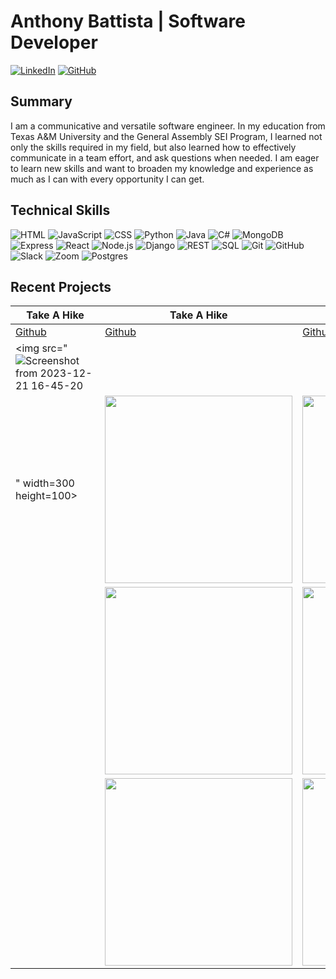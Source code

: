 # Anthony Battista | Software Developer
[![LinkedIn](https://img.shields.io/badge/LinkedIn-Connect-blue?style=flat-square&logo=linkedin)](https://www.linkedin.com/in/anthony-battista/)
[![GitHub](https://img.shields.io/badge/GitHub-Follow-green?style=flat-square&logo=github)](https://github.com/AnthonyBattista02)

## Summary
I am a communicative and versatile software engineer. In my education from Texas A&M University and the General Assembly SEI Program, I learned not only the skills required in my field, but also learned how to effectively communicate in a team effort, and ask questions when needed. I am eager to learn new skills and want to broaden my knowledge and experience as much as I can with every opportunity I can get.

## Technical Skills
![HTML](https://img.shields.io/badge/HTML-blue?style=flat-square&logo=html5&logoColor=white&labelColor=blue)
![JavaScript](https://img.shields.io/badge/JavaScript-blue?style=flat-square&logo=javascript&logoColor=white&labelColor=blue)
![CSS](https://img.shields.io/badge/CSS-blue?style=flat-square&logo=css3&logoColor=white&labelColor=blue)
![Python](https://img.shields.io/badge/Python-blue?style=flat-square&logo=python&logoColor=white&labelColor=blue)
![Java](https://img.shields.io/badge/Java-blue?style=flat-square&logo=java&logoColor=white&labelColor=blue)
![C#](https://img.shields.io/badge/C%23-blue?style=flat-square&logo=csharp&logoColor=white&labelColor=blue)
![MongoDB](https://img.shields.io/badge/MongoDB-blue?style=flat-square&logo=mongodb&logoColor=white&labelColor=blue)
![Express](https://img.shields.io/badge/Express-blue?style=flat-square&logo=express&logoColor=white&labelColor=blue)
![React](https://img.shields.io/badge/React-blue?style=flat-square&logo=react&logoColor=white&labelColor=blue)
![Node.js](https://img.shields.io/badge/Node.js-blue?style=flat-square&logo=nodedotjs&logoColor=white&labelColor=blue)
![Django](https://img.shields.io/badge/Django-blue?style=flat-square&logo=django&logoColor=white&labelColor=blue)
![REST](https://img.shields.io/badge/REST-blue?style=flat-square&logo=rest&logoColor=white&labelColor=blue)
![SQL](https://img.shields.io/badge/SQL-blue?style=flat-square&logo=sql&logoColor=white&labelColor=blue)
![Git](https://img.shields.io/badge/Git-blue?style=flat-square&logo=git&logoColor=white&labelColor=blue)
![GitHub](https://img.shields.io/badge/GitHub-blue?style=flat-square&logo=github&logoColor=white&labelColor=blue)
![Slack](https://img.shields.io/badge/Slack-blue?style=flat-square&logo=slack&logoColor=white&labelColor=blue)
![Zoom](https://img.shields.io/badge/Zoom-blue?style=flat-square&logo=zoom&logoColor=white&labelColor=blue)
![Postgres](https://img.shields.io/badge/PostgreSQL-blue?style=flat-square&logo=postgresql&logoColor=white&labelColor=blue)

## Recent Projects
| Take A Hike       | Take A Hike       | MERN Project       | Music Quiz       |
|-----------------------|-----------------------|-----------------------|-----------------------|
| <a href="https://github.com/AnthonyBattista02/Take-A-Hike">Github</a>| <a href="https://github.com/JoshHutchison/GamingDeals">Github</a>| <a href="https://github.com/JoshHutchison/Pizza-HAUS">Github</a>| <a href="https://github.com/JoshHutchison/MonsterAdoption">Github</a>|
| <img src="![Screenshot from 2023-12-21 16-45-20](https://github.com/AnthonyBattista02/AnthonyBattista02/assets/47795224/bf419662-380d-4081-b368-5482dd63d176)
" width=300 height=100> | <img src="" width=300> | <img src="" width=300> | <img src="" width=300> |
|  | <img src="" width=300> | <img src="" width=300> | <img src="" width=300> |
|  | <img src="" width=300> | <img src="" width=300> | <img src="" width=300> |
